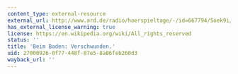 ```yaml
---
content_type: external-resource
external_url: http://www.ard.de/radio/hoerspieltage/-/id=667794/5oek9i/index.html
has_external_license_warning: true
license: https://en.wikipedia.org/wiki/All_rights_reserved
status: ''
title: 'Beim Baden: Verschwunden.'
uid: 27000926-0f77-448f-87e5-8a86feb260d3
wayback_url: ''
---
```

